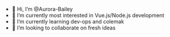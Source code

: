 - 👋 Hi, I’m @Aurora-Bailey
- 👀 I’m currently most interested in Vue.js/Node.js development
- 🌱 I’m currently learning dev-ops and colemak 
- 💞️ I’m looking to collaborate on fresh ideas

<!---
Aurora-Bailey/Aurora-Bailey is a ✨ special ✨ repository because its `README.md` (this file) appears on your GitHub profile.
You can click the Preview link to take a look at your changes.
--->
